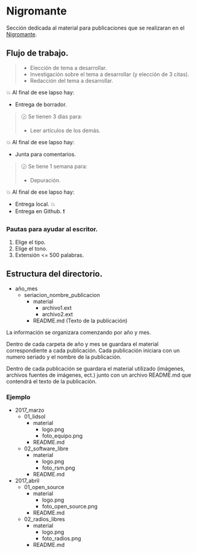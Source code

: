 # Nigromante

Sección dedicada al material para publicaciones que se realizaran en el [Nigromante](http://www.dcsyhfimapodo.unam.mx/nigromante/).

## Flujo de trabajo.

> 
>- Elección de tema a desarrollar.
>- Investigación sobre el tema a desarrollar (y elección de 3 citas).
>- Redacción del tema a desarrollar.

:boom: Al final de ese lapso hay:
 - Entrega de borrador. 

> :clock230: Se tienen 3 días para: 
>- Leer artículos de los demás.

:boom: Al final de ese lapso hay:
- Junta para comentarios.  

> :clock230: Se tiene 1 semana para: 
>- Depuración.

:boom: Al final de ese lapso hay:
 - Entrega local. :boom:
 - Entrega en Github. :exclamation:

### Pautas para ayudar al escritor.  

1. Elige el tipo.
2. Elige el tono.
3. Extensión <= 500 palabras.

## Estructura del directorio.
- año_mes
    - seriacion_nombre_publicacion
        - material
            - archivo1.ext
            - archivo2.ext
        - README.md (Texto de la publicación)

La información se organizara comenzando por año y mes.

Dentro de cada carpeta de año y mes se guardara el material correspondiente a cada publicación. Cada publicación iniciara  con un numero seriado y el nombre de la publicación.

Dentro de cada publicación se guardara el material utilizado (imágenes, archivos fuentes de imágenes, ect.) junto con un archivo README.md que contendrá el texto de la publicación.

### Ejemplo

- 2017_marzo
    - 01_lidsol
        - material
            - logo.png
            - foto_equipo.png
        - README.md
    - 02_software_libre
        - material
            - logo.png
            - foto_rsm.png
        - README.md
- 2017_abril
    - 01_open_source
        - material
            - logo.png
            - foto_open_source.png
        - README.md
    - 02_radios_libres
        - material
            - logo.png
            - foto_radios.png
        - README.md
